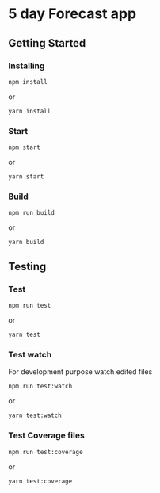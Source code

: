 # 5 day Forecast app

## Getting Started

### Installing

```
npm install
```
or

```
yarn install
```

### Start
```
npm start
```
or 
```
yarn start
```

### Build
```
npm run build
```
or 
```
yarn build
```
## Testing

### Test
```
npm run test
```
or 
```
yarn test
```

### Test watch
For development purpose watch edited files

```
npm run test:watch
```
or
```
yarn test:watch
```

### Test Coverage files

```
npm run test:coverage
```
or
```
yarn test:coverage
```
